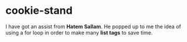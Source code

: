 # cookie-stand

I have got an assist from **Hatem Sallam**. He popped up to me the idea of using a for loop in order to make many **list tags** to save time.